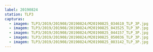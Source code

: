 ```yaml
---
label: 20190824
station: TLP3
capturas:
  - imagem: TLP3/2019/201908/20190824/M20190825_034610_TLP_3P.jpg
  - imagem: TLP3/2019/201908/20190824/M20190825_043525_TLP_3P.jpg
  - imagem: TLP3/2019/201908/20190824/M20190825_044157_TLP_3P.jpg
  - imagem: TLP3/2019/201908/20190824/M20190825_050036_TLP_3P.jpg
  - imagem: TLP3/2019/201908/20190824/M20190825_083142_TLP_3P.jpg
---
```

